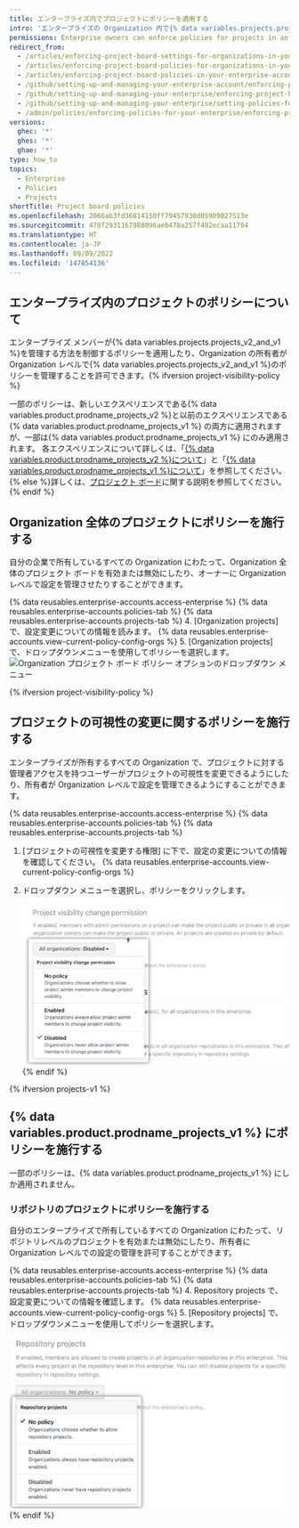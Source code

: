 ```yaml
---
title: エンタープライズ内でプロジェクトにポリシーを適用する
intro: 'エンタープライズの Organization 内で{% data variables.projects.projects_v2_and_v1 %}にポリシーを適用したり、各 Organization でポリシーの設定を許可することができます。'
permissions: Enterprise owners can enforce policies for projects in an enterprise.
redirect_from:
  - /articles/enforcing-project-board-settings-for-organizations-in-your-business-account
  - /articles/enforcing-project-board-policies-for-organizations-in-your-enterprise-account
  - /articles/enforcing-project-board-policies-in-your-enterprise-account
  - /github/setting-up-and-managing-your-enterprise-account/enforcing-project-board-policies-in-your-enterprise-account
  - /github/setting-up-and-managing-your-enterprise/enforcing-project-board-policies-in-your-enterprise-account
  - /github/setting-up-and-managing-your-enterprise/setting-policies-for-organizations-in-your-enterprise-account/enforcing-project-board-policies-in-your-enterprise-account
  - /admin/policies/enforcing-policies-for-your-enterprise/enforcing-project-board-policies-in-your-enterprise
versions:
  ghec: '*'
  ghes: '*'
  ghae: '*'
type: how_to
topics:
  - Enterprise
  - Policies
  - Projects
shortTitle: Project board policies
ms.openlocfilehash: 2066ab3fd36814150ff79457930d05909027513e
ms.sourcegitcommit: 478f2931167988096ae6478a257f492ecaa11794
ms.translationtype: HT
ms.contentlocale: ja-JP
ms.lasthandoff: 09/09/2022
ms.locfileid: '147854136'
---
```

## エンタープライズ内のプロジェクトのポリシーについて

エンタープライズ メンバーが{% data variables.projects.projects_v2_and_v1 %}を管理する方法を制御するポリシーを適用したり、Organization の所有者が Organization レベルで{% data variables.projects.projects_v2_and_v1 %}のポリシーを管理することを許可できます。{% ifversion project-visibility-policy %}

一部のポリシーは、新しいエクスペリエンスである{% data variables.product.prodname_projects_v2 %}と以前のエクスペリエンスである{% data variables.product.prodname_projects_v1 %} の両方に適用されますが、一部は{% data variables.product.prodname_projects_v1 %} にのみ適用されます。 各エクスペリエンスについて詳しくは、「[{% data variables.product.prodname_projects_v2 %}について](/issues/planning-and-tracking-with-projects/learning-about-projects/about-projects)」と「[{% data variables.product.prodname_projects_v1 %}について](/issues/organizing-your-work-with-project-boards/managing-project-boards/about-project-boards)」を参照してください。
{% else %}詳しくは、[プロジェクト ボード](/issues/organizing-your-work-with-project-boards/managing-project-boards/about-project-boards)に関する説明を参照してください。{% endif %}

## Organization 全体のプロジェクトにポリシーを施行する

自分の企業で所有しているすべての Organization にわたって、Organization 全体のプロジェクト ボードを有効または無効にしたり、オーナーに Organization レベルで設定を管理させたりすることができます。

{% data reusables.enterprise-accounts.access-enterprise %} {% data reusables.enterprise-accounts.policies-tab %} {% data reusables.enterprise-accounts.projects-tab %}
4. [Organization projects] で、設定変更についての情報を読みます。 {% data reusables.enterprise-accounts.view-current-policy-config-orgs %}
5. [Organization projects] で、ドロップダウンメニューを使用してポリシーを選択します。
  ![Organization プロジェクト ボード ポリシー オプションのドロップダウン メニュー](/assets/images/help/business-accounts/organization-projects-policy-drop-down.png)

{% ifversion project-visibility-policy %}
## プロジェクトの可視性の変更に関するポリシーを施行する

エンタープライズが所有するすべての Organization で、プロジェクトに対する管理者アクセスを持つユーザーがプロジェクトの可視性を変更できるようにしたり、所有者が Organization レベルで設定を管理できるようにすることができます。

{% data reusables.enterprise-accounts.access-enterprise %} {% data reusables.enterprise-accounts.policies-tab %} {% data reusables.enterprise-accounts.projects-tab %}
1. [プロジェクトの可視性を変更する権限] に下で、設定の変更についての情報を確認してください。 {% data reusables.enterprise-accounts.view-current-policy-config-orgs %}
1. ドロップダウン メニューを選択し、ポリシーをクリックします。

   ![ポリシーを構成するためのドロップダウン メニューのスクリーンショット](/assets/images/help/business-accounts/project-visibility-change-drop-down.png) {% endif %}

{% ifversion projects-v1 %}
## {% data variables.product.prodname_projects_v1 %} にポリシーを施行する

一部のポリシーは、{% data variables.product.prodname_projects_v1 %} にしか適用されません。

### リポジトリのプロジェクトにポリシーを施行する

自分のエンタープライズで所有しているすべての Organization にわたって、リポジトリレベルのプロジェクトを有効または無効にしたり、所有者に Organization レベルでの設定の管理を許可することができます。

{% data reusables.enterprise-accounts.access-enterprise %} {% data reusables.enterprise-accounts.policies-tab %} {% data reusables.enterprise-accounts.projects-tab %}
4. Repository projects で、設定変更についての情報を確認します。 {% data reusables.enterprise-accounts.view-current-policy-config-orgs %}
5. [Repository projects] で、ドロップダウンメニューを使用してポリシーを選択します。

   ![リポジトリのプロジェクト ボード ポリシー オプションのドロップダウン メニュー](/assets/images/help/business-accounts/repository-projects-policy-drop-down.png) {% endif %}
